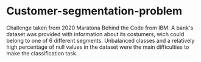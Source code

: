 # Customer-segmentation-problem

Challenge taken from 2020 Maratona Behind the Code from IBM. A bank's dataset was provided with information about its costumers, wich could belong to one of 6 different segments. Unbalanced classes and a relatively high percentage of null values in the dataset were the main difficulties to make the classification task.
